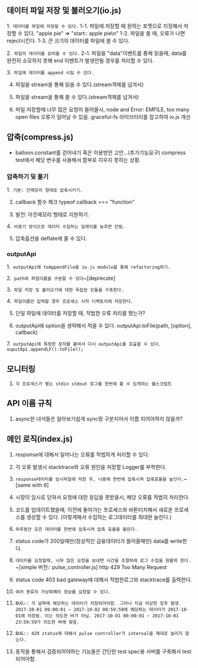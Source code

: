 ## 데이터 파일 저장 및 불러오기(io.js)
1.` 데이터를 파일에 저장할 수 있다.`
1-1. 파일에 저장할 때 원하는 포멧으로 지정해서 저장할 수 있다.
"apple pie" => "start:: apple pie\n"
1-2. 파일을 쓸 때, 오류가 나면 reject시킨다.
1-3. 큰 크기의 데이터를 파일에 쓸 수 있다.

2.` 파일의 데이터를 읽어올 수 있다.`
2-1. 파일을 "data"이벤트를 통해 읽을때, data를 완전히 소모하지 못해 end 이벤트가 발생안될 경우를 처리할 수 있다.

3.` 파일에 데이터를 append 시킬 수 있다.`

4. 파일을 stream을 통해 읽을 수 있다.(stream객체를 넘겨서)

5. 파일을 stream을 통해 쓸 수 있다.(stream객체를 넘겨서)

6. 파일 저장할때 너무 많은 요청이 들어올시, node and Error: EMFILE, too many open files 오류가 일어날 수 있음.
graceful-fs 라이브러리를 참고하여 io.js 개선

## 압축(compress.js)

- balloon.constant를 걷어내기 혹은 이용방안 고안...(추가기능요구)
compress test에서 해당 변수를 사용해서 함부로 지우지 못하는 상황.

### 압축하기 및 풀기
1.` 기본: 인메모리 형태로 압축시키기.`

2. callback 함수 체크
typeof callback === "function"

3. 발전: 아웃메모리 형태로 지원하기.

4.` 비동기 방식으로 데이터 수집하는 딜레이를 늦추면 안됨.`

5. 압축옵션을 deflate에 줄 수 있다.

### outputApi
1.` outputApi에 toAppendFile을 io.js module을 통해 refactoring하기.`

2.` path와 파일이름을 구분할 수 있다`~[deprecate]

3.` 파일 저장 및 불러오기에 대한 독립된 모듈을 구축한다.`

4.` 파일이름만 입력할 경우 프로세스 시작 디렉토리에 저장한다.`

5. 단일 파일에 데이터를 저장할 때, 적법한 오류 처리를 했는가?

6. outputApi에 option을 생략해서 적을 수 있다.
outputApi.toFile(path, [option], callback)

7.` outputApi에 특정한 문자를 붙여서 다시 outputApi를 호출할 수 있다.
ouputApi.appendLF().toFile();`

## 모니터링
1. `각 프로세스가 뱉는 stdin stdout 로그를 한번에 볼 수 있게하는 쉘스크립트`

## API 이름 규칙
1. async한 녀석들은 알아보기쉽게 sync랑 구분지어서 이름 지어야하지 않을까?

## 메인 로직(index.js)
1. response에 대해서 일어나는 오류를 적법하게 처리할 수 있다.

2. 각 오류 발생시 stacktrace와 오류 원인을 저장할 Logger를 부착한다.

3. `response데이터를 임시파일에 저장 후, 나중에 한번에 압축시켜 압축효율을 높인다.`~[same with 6]

4. 시장이 임시로 닫혀서 요청에 대한 응답을 못받을시, 해당 오류를 적법히 처리한다.

5. 코드를 업데이트했을때, 이전에 돌아가는 프로세스와 바톤터치해서 새로운 프로세스를 생성할 수 있다.
(이렇게해서 수집하는 로그데이터를 최대한 늘린다.)

6. `하루동안 모은 데이터를 한번에 압축시켜 압축 효율을 올린다.`

7. status code가 200일때만(정상적인 금융데이터가 들어올때만) data를 write한다.

8. `데이터를 요청할때, 너무 많은 요청을 보내면 시간을 조절하여 로그 수집을 원활히 한다.` ~[simple 버전:: pulse\_controller.js]
http 429 Too Many Request

9. status code 403 bad gateway에 대해서 적법한로그와 stacktrace를 출력한다.

10. `여러 종류의 가상화폐의 정보를 요청할 수 있다.`

11. `BUG:: 각 날짜에 해당하는 데이터가 저장되어야함. 그러나 지금 이상한 징후 발생.
2017-10-01 09:00:01 ~ 2017-10-02 08:59:59에 해당하는 데이터가 2017-10-01에 저장됨. 이는 의도한 바가 아님.
2017-10-01 00:00:01 ~ 2017-10-01 23:59:59가 의도한 바에 맞음.`

12. `BUG:: 429 status에 대해서 pulse controller가 interval을 제대로 늘리지 않는다.`

13. 동작을 통해서 검증되어야하는 기능들은 간단한 test spec용 서버를 구축해서 test되어야함.
